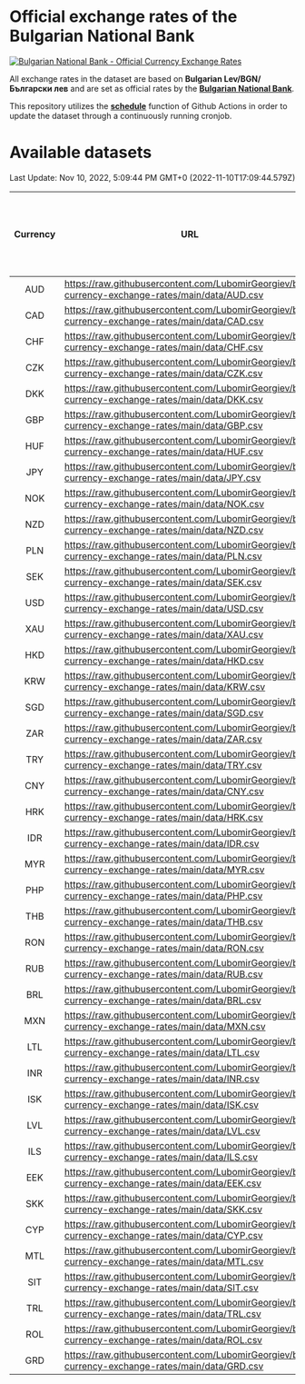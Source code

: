 # Official exchange rates of the Bulgarian National Bank

[![Bulgarian National Bank - Official Currency Exchange Rates](https://github.com/LubomirGeorgiev/bnb-currency-exchange-rates/actions/workflows/update-rates.yml/badge.svg?branch=main)](https://github.com/LubomirGeorgiev/bnb-currency-exchange-rates/actions/workflows/update-rates.yml)

All exchange rates in the dataset are based on **Bulgarian Lev/BGN/Български лев** and are set as official rates by the [**Bulgarian National Bank**](https://www.bnb.bg/Statistics/StExternalSector/StExchangeRates/StERForeignCurrencies/index.htm?toLang=_EN).

This repository utilizes the [**schedule**](https://docs.github.com/en/actions/reference/events-that-trigger-workflows) function of Github Actions in order to update the dataset through a continuously running cronjob.

# Available datasets

<!-- START LINKS (DO NOT EVER FU*ING DELETE THIS COMMENT FOR THE LOVE OF YOUR LIFE!!! IF YOU ARE CURIOS HOW IT WORKS, YOU CAN HAVE A LOOK AT ./src/updateReadme.ts) -->

Last Update: Nov 10, 2022, 5:09:44 PM GMT+0 (2022-11-10T17:09:44.579Z)

| Currency | URL                                                                                             | Number of records | Number of missing days that were filled in |
| :------: | ----------------------------------------------------------------------------------------------- | :---------------: | :----------------------------------------: |
|   AUD    | https://raw.githubusercontent.com/LubomirGeorgiev/bnb-currency-exchange-rates/main/data/AUD.csv |       8679        |                    2681                    |
|   CAD    | https://raw.githubusercontent.com/LubomirGeorgiev/bnb-currency-exchange-rates/main/data/CAD.csv |       8679        |                    2681                    |
|   CHF    | https://raw.githubusercontent.com/LubomirGeorgiev/bnb-currency-exchange-rates/main/data/CHF.csv |       8679        |                    2681                    |
|   CZK    | https://raw.githubusercontent.com/LubomirGeorgiev/bnb-currency-exchange-rates/main/data/CZK.csv |       8679        |                    2681                    |
|   DKK    | https://raw.githubusercontent.com/LubomirGeorgiev/bnb-currency-exchange-rates/main/data/DKK.csv |       8679        |                    2681                    |
|   GBP    | https://raw.githubusercontent.com/LubomirGeorgiev/bnb-currency-exchange-rates/main/data/GBP.csv |       8679        |                    2681                    |
|   HUF    | https://raw.githubusercontent.com/LubomirGeorgiev/bnb-currency-exchange-rates/main/data/HUF.csv |       8679        |                    2681                    |
|   JPY    | https://raw.githubusercontent.com/LubomirGeorgiev/bnb-currency-exchange-rates/main/data/JPY.csv |       8679        |                    2681                    |
|   NOK    | https://raw.githubusercontent.com/LubomirGeorgiev/bnb-currency-exchange-rates/main/data/NOK.csv |       8679        |                    2681                    |
|   NZD    | https://raw.githubusercontent.com/LubomirGeorgiev/bnb-currency-exchange-rates/main/data/NZD.csv |       8679        |                    2681                    |
|   PLN    | https://raw.githubusercontent.com/LubomirGeorgiev/bnb-currency-exchange-rates/main/data/PLN.csv |       8679        |                    2681                    |
|   SEK    | https://raw.githubusercontent.com/LubomirGeorgiev/bnb-currency-exchange-rates/main/data/SEK.csv |       8679        |                    2681                    |
|   USD    | https://raw.githubusercontent.com/LubomirGeorgiev/bnb-currency-exchange-rates/main/data/USD.csv |       8679        |                    2681                    |
|   XAU    | https://raw.githubusercontent.com/LubomirGeorgiev/bnb-currency-exchange-rates/main/data/XAU.csv |       8679        |                    2683                    |
|   HKD    | https://raw.githubusercontent.com/LubomirGeorgiev/bnb-currency-exchange-rates/main/data/HKD.csv |       8379        |                    2592                    |
|   KRW    | https://raw.githubusercontent.com/LubomirGeorgiev/bnb-currency-exchange-rates/main/data/KRW.csv |       8379        |                    2592                    |
|   SGD    | https://raw.githubusercontent.com/LubomirGeorgiev/bnb-currency-exchange-rates/main/data/SGD.csv |       8379        |                    2592                    |
|   ZAR    | https://raw.githubusercontent.com/LubomirGeorgiev/bnb-currency-exchange-rates/main/data/ZAR.csv |       8379        |                    2592                    |
|   TRY    | https://raw.githubusercontent.com/LubomirGeorgiev/bnb-currency-exchange-rates/main/data/TRY.csv |       6859        |                    2120                    |
|   CNY    | https://raw.githubusercontent.com/LubomirGeorgiev/bnb-currency-exchange-rates/main/data/CNY.csv |       6741        |                    2086                    |
|   HRK    | https://raw.githubusercontent.com/LubomirGeorgiev/bnb-currency-exchange-rates/main/data/HRK.csv |       6741        |                    2086                    |
|   IDR    | https://raw.githubusercontent.com/LubomirGeorgiev/bnb-currency-exchange-rates/main/data/IDR.csv |       6741        |                    2086                    |
|   MYR    | https://raw.githubusercontent.com/LubomirGeorgiev/bnb-currency-exchange-rates/main/data/MYR.csv |       6741        |                    2086                    |
|   PHP    | https://raw.githubusercontent.com/LubomirGeorgiev/bnb-currency-exchange-rates/main/data/PHP.csv |       6741        |                    2086                    |
|   THB    | https://raw.githubusercontent.com/LubomirGeorgiev/bnb-currency-exchange-rates/main/data/THB.csv |       6741        |                    2086                    |
|   RON    | https://raw.githubusercontent.com/LubomirGeorgiev/bnb-currency-exchange-rates/main/data/RON.csv |       6682        |                    2068                    |
|   RUB    | https://raw.githubusercontent.com/LubomirGeorgiev/bnb-currency-exchange-rates/main/data/RUB.csv |       6487        |                    2006                    |
|   BRL    | https://raw.githubusercontent.com/LubomirGeorgiev/bnb-currency-exchange-rates/main/data/BRL.csv |       5771        |                    1789                    |
|   MXN    | https://raw.githubusercontent.com/LubomirGeorgiev/bnb-currency-exchange-rates/main/data/MXN.csv |       5771        |                    1789                    |
|   LTL    | https://raw.githubusercontent.com/LubomirGeorgiev/bnb-currency-exchange-rates/main/data/LTL.csv |       5515        |                    1692                    |
|   INR    | https://raw.githubusercontent.com/LubomirGeorgiev/bnb-currency-exchange-rates/main/data/INR.csv |       5402        |                    1673                    |
|   ISK    | https://raw.githubusercontent.com/LubomirGeorgiev/bnb-currency-exchange-rates/main/data/ISK.csv |       5314        |                    1646                    |
|   LVL    | https://raw.githubusercontent.com/LubomirGeorgiev/bnb-currency-exchange-rates/main/data/LVL.csv |       5154        |                    1582                    |
|   ILS    | https://raw.githubusercontent.com/LubomirGeorgiev/bnb-currency-exchange-rates/main/data/ILS.csv |       4679        |                    1455                    |
|   EEK    | https://raw.githubusercontent.com/LubomirGeorgiev/bnb-currency-exchange-rates/main/data/EEK.csv |       3997        |                    1223                    |
|   SKK    | https://raw.githubusercontent.com/LubomirGeorgiev/bnb-currency-exchange-rates/main/data/SKK.csv |       2972        |                    914                     |
|   CYP    | https://raw.githubusercontent.com/LubomirGeorgiev/bnb-currency-exchange-rates/main/data/CYP.csv |       2904        |                    888                     |
|   MTL    | https://raw.githubusercontent.com/LubomirGeorgiev/bnb-currency-exchange-rates/main/data/MTL.csv |       2604        |                    799                     |
|   SIT    | https://raw.githubusercontent.com/LubomirGeorgiev/bnb-currency-exchange-rates/main/data/SIT.csv |       2542        |                    778                     |
|   TRL    | https://raw.githubusercontent.com/LubomirGeorgiev/bnb-currency-exchange-rates/main/data/TRL.csv |       1818        |                    559                     |
|   ROL    | https://raw.githubusercontent.com/LubomirGeorgiev/bnb-currency-exchange-rates/main/data/ROL.csv |       1697        |                    524                     |
|   GRD    | https://raw.githubusercontent.com/LubomirGeorgiev/bnb-currency-exchange-rates/main/data/GRD.csv |        359        |                    107                     |

<!-- END LINKS (DO NOT EVER FU*ING DELETE THIS COMMENT FOR THE LOVE OF YOUR LIFE!!! IF YOU ARE CURIOS HOW IT WORKS, YOU CAN HAVE A LOOK AT ./src/updateReadme.ts) -->
